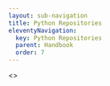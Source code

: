 ```yaml
---
layout: sub-navigation
title: Python Repositories
eleventyNavigation:
  key: Python Repositories
  parent: Handbook
  order: 7
---
```

<<REPOS ADDED AT BUILD TIME>>